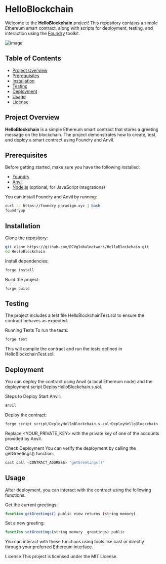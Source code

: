 # HelloBlockchain

Welcome to the **HelloBlockchain** project! This repository contains a simple Ethereum smart contract, along with scripts for deployment, testing, and interaction using the [Foundry](https://getfoundry.sh/) toolkit.

![image](https://github.com/user-attachments/assets/df8d0747-0a38-4338-a80c-3e41683f18da)


## Table of Contents

- [Project Overview](#project-overview)
- [Prerequisites](#prerequisites)
- [Installation](#installation)
- [Testing](#testing)
- [Deployment](#deployment)
- [Usage](#usage)
- [License](#license)

## Project Overview

**HelloBlockchain** is a simple Ethereum smart contract that stores a greeting message on the blockchain. The project demonstrates how to create, test, and deploy a smart contract using Foundry and Anvil.

## Prerequisites

Before getting started, make sure you have the following installed:

- [Foundry](https://getfoundry.sh/)
- [Anvil](https://book.getfoundry.sh/anvil/)
- [Node.js](https://nodejs.org/) (optional, for JavaScript integrations)

You can install Foundry and Anvil by running:

```sh
curl -L https://foundry.paradigm.xyz | bash
foundryup
```

## Installation
Clone the repository:
```sh
git clone https://github.com/DCVglobalnetwork/HelloBlockchain.git
cd HelloBlockchain
```
Install dependencies:
```sh
forge install
```
Build the project:
```
forge build
```
## Testing
The project includes a test file HelloBlockchainTest.sol to ensure the contract behaves as expected.

Running Tests
To run the tests:
```sh
forge test
```
This will compile the contract and run the tests defined in HelloBlockchainTest.sol.

## Deployment
You can deploy the contract using Anvil (a local Ethereum node) and the deployment script DeployHelloBlockchain.s.sol.

Steps to Deploy
Start Anvil:
```sh
anvil
```
Deploy the contract:
```sh
forge script script/DeployHelloBlockchain.s.sol:DeployHelloBlockchain --rpc-url http://127.0.0.1:8545 --broadcast --private-key <YOUR_PRIVATE_KEY>
```
Replace <YOUR_PRIVATE_KEY> with the private key of one of the accounts provided by Anvil.

Check Deployment
You can verify the deployment by calling the getGreetings() function:
```sh
cast call <CONTRACT_ADDRESS> "getGreetings()"
```
## Usage
After deployment, you can interact with the contract using the following functions:

Get the current greetings:
```sh
function getGreetings() public view returns (string memory)
```
Set a new greeting:
```sh
function setGreetings(string memory _greetings) public
```
You can interact with these functions using tools like cast or directly through your preferred Ethereum interface.

License
This project is licensed under the MIT License. 





